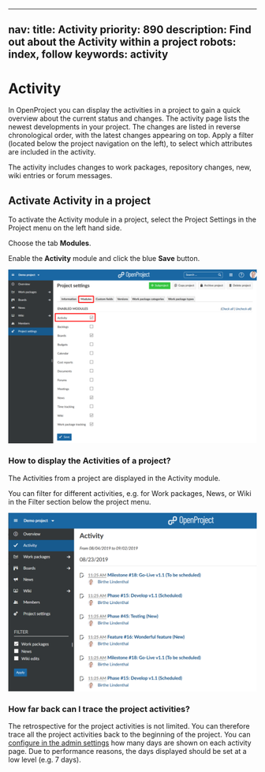 

---
nav:
  title: Activity
  priority: 890
description: Find out about the Activity within a project
robots: index, follow
keywords: activity
---

# Activity

In OpenProject you can display the activities in a project to gain a quick overview about the current status and changes. The activity page lists the newest developments in your project. The changes are listed in reverse chronological order, with the latest changes appearing on top. Apply a filter (located below the project navigation on the left), to select which attributes are included in the activity.

The activity includes changes to work packages, repository changes, new, wiki entries or forum messages.

## Activate Activity in a project

To activate the Activity module in a project, select the Project Settings in the Project menu on the left hand side.

Choose the tab **Modules**.

Enable the **Activity** module and click the blue **Save** button.

![project-settings-modules](project-settings-modules.png)

### How to display the Activities of a project?

The Activities from a project are displayed in the Activity module.

You can filter for different activities, e.g. for Work packages, News, or Wiki in the Filter section below the project menu.

![Activity](1567416672913.png)

### How far back can I trace the project activities?

The retrospective for the project activities is not limited. You can  therefore trace all the project activities back to the beginning of the  project.
You can [configure in the admin settings](./admin-guide/)  how many days are shown on each activity page. Due to performance  reasons, the days displayed should be set at a low level (e.g. 7 days).

